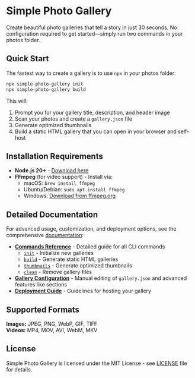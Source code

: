 # Simple Photo Gallery

Create beautiful photo galleries that tell a story in just 30 seconds. No configuration required to get started—simply run two commands in your photos folder.

## Quick Start

The fastest way to create a gallery is to use `npx` in your photos folder:

```bash
npx simple-photo-gallery init
npx simple-photo-gallery build
```

This will:

1. Prompt you for your gallery title, description, and header image
2. Scan your photos and create a `gallery.json` file
3. Generate optimized thumbnails
4. Build a static HTML gallery that you can open in your browser and self-host

## Installation Requirements

- **Node.js 20+** - [Download here](https://nodejs.org/)
- **FFmpeg** (for video support) - Install via:
  - macOS: `brew install ffmpeg`
  - Ubuntu/Debian: `sudo apt install ffmpeg`
  - Windows: [Download from ffmpeg.org](https://ffmpeg.org/download.html)

## Detailed Documentation

For advanced usage, customization, and deployment options, see the comprehensive [documentation](./docs/README.md):

- **[Commands Reference](./docs/commands/README.md)** - Detailed guide for all CLI commands
  - [`init`](./docs/commands/init.md) - Initialize new galleries
  - [`build`](./docs/commands/build.md) - Generate static HTML galleries
  - [`thumbnails`](./docs/commands/thumbnails.md) - Generate optimized thumbnails
  - [`clean`](./docs/commands/clean.md) - Remove gallery files
- **[Gallery Configuration](./docs/configuration.md)** - Manual editing of `gallery.json` and advanced features like sections
- **[Deployment Guide](./docs/deployment.md)** - Guidelines for hosting your gallery

## Supported Formats

**Images:** JPEG, PNG, WebP, GIF, TIFF  
**Videos:** MP4, MOV, AVI, WebM, MKV

## License

Simple Photo Gallery is licensed under the MIT License - see [LICENSE](./LICENSE) file for details.
